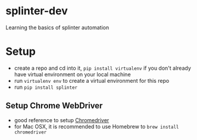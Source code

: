 # splinter-dev
Learning the basics of splinter automation

# Setup
- create a repo and cd into it, `pip install virtualenv` if you don't already have virtual environment on your local machine
- run `virtualenv env` to create a virtual environment for this repo
- run `pip install splinter`

## Setup Chrome WebDriver
- good reference to setup [Chromedriver](https://splinter.readthedocs.io/en/latest/drivers/chrome.html)
- for Mac OSX, it is recommended to use Homebrew to `brew install chromedriver`